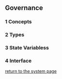 ## Governance 

### 1 Concepts

### 2 Types

### 3 State Variabless

### 4 Interface

[return to the system page](../../README.md#231-core-layeryou-can-consider-it-as-the-infrastructure-layer)
